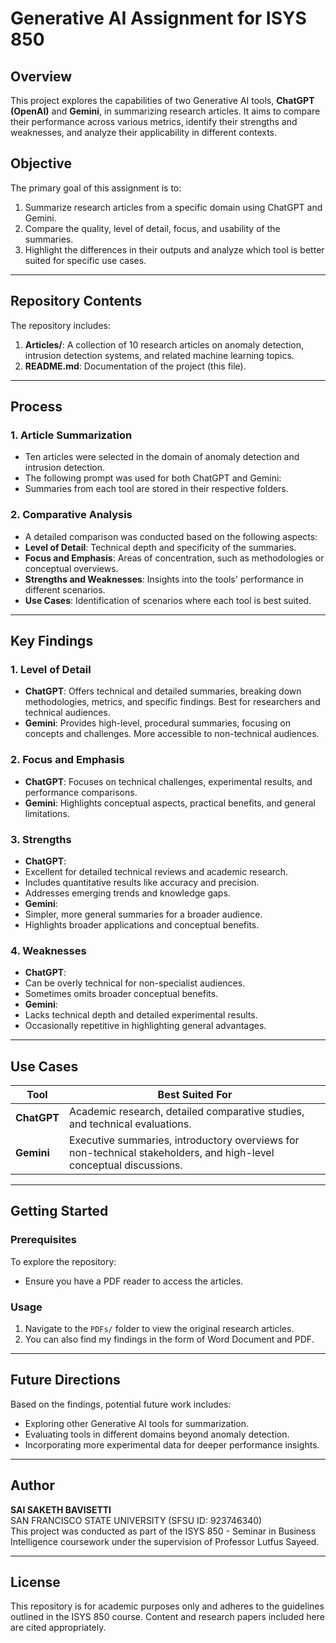 # Generative AI Assignment for ISYS 850

## Overview
This project explores the capabilities of two Generative AI tools, **ChatGPT (OpenAI)** and **Gemini**, in summarizing research articles. It aims to compare their performance across various metrics, identify their strengths and weaknesses, and analyze their applicability in different contexts.

## Objective
The primary goal of this assignment is to:
1. Summarize research articles from a specific domain using ChatGPT and Gemini.
2. Compare the quality, level of detail, focus, and usability of the summaries.
3. Highlight the differences in their outputs and analyze which tool is better suited for specific use cases.

---

## Repository Contents
The repository includes:
1. **Articles/**: A collection of 10 research articles on anomaly detection, intrusion detection systems, and related machine learning topics.
2. **README.md**: Documentation of the project (this file).

---

## Process
### 1. Article Summarization
- Ten articles were selected in the domain of anomaly detection and intrusion detection.
- The following prompt was used for both ChatGPT and Gemini:
- Summaries from each tool are stored in their respective folders.

### 2. Comparative Analysis
- A detailed comparison was conducted based on the following aspects:
- **Level of Detail**: Technical depth and specificity of the summaries.
- **Focus and Emphasis**: Areas of concentration, such as methodologies or conceptual overviews.
- **Strengths and Weaknesses**: Insights into the tools' performance in different scenarios.
- **Use Cases**: Identification of scenarios where each tool is best suited.

---

## Key Findings
### 1. Level of Detail
- **ChatGPT**: Offers technical and detailed summaries, breaking down methodologies, metrics, and specific findings. Best for researchers and technical audiences.
- **Gemini**: Provides high-level, procedural summaries, focusing on concepts and challenges. More accessible to non-technical audiences.

### 2. Focus and Emphasis
- **ChatGPT**: Focuses on technical challenges, experimental results, and performance comparisons.
- **Gemini**: Highlights conceptual aspects, practical benefits, and general limitations.

### 3. Strengths
- **ChatGPT**:
- Excellent for detailed technical reviews and academic research.
- Includes quantitative results like accuracy and precision.
- Addresses emerging trends and knowledge gaps.
- **Gemini**:
- Simpler, more general summaries for a broader audience.
- Highlights broader applications and conceptual benefits.

### 4. Weaknesses
- **ChatGPT**:
- Can be overly technical for non-specialist audiences.
- Sometimes omits broader conceptual benefits.
- **Gemini**:
- Lacks technical depth and detailed experimental results.
- Occasionally repetitive in highlighting general advantages.

---

## Use Cases
| **Tool**      | **Best Suited For**                                                                                         |
|---------------|------------------------------------------------------------------------------------------------------------|
| **ChatGPT**   | Academic research, detailed comparative studies, and technical evaluations.                                 |
| **Gemini**    | Executive summaries, introductory overviews for non-technical stakeholders, and high-level conceptual discussions. |

---

## Getting Started
### Prerequisites
To explore the repository:
- Ensure you have a PDF reader to access the articles.

### Usage
1. Navigate to the `PDFs/` folder to view the original research articles.
2. You can also find my findings in the form of Word Document and PDF.

---

## Future Directions
Based on the findings, potential future work includes:
- Exploring other Generative AI tools for summarization.
- Evaluating tools in different domains beyond anomaly detection.
- Incorporating more experimental data for deeper performance insights.

---

## Author
**SAI SAKETH BAVISETTI**  
SAN FRANCISCO STATE UNIVERSITY (SFSU ID: 923746340)  
This project was conducted as part of the ISYS 850 - Seminar in Business Intelligence coursework under the supervision of Professor Lutfus Sayeed.

---

## License
This repository is for academic purposes only and adheres to the guidelines outlined in the ISYS 850 course. Content and research papers included here are cited appropriately.
